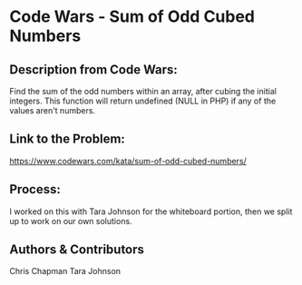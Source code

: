 # Code Wars - Sum of Odd Cubed Numbers

## Description from Code Wars: 
Find the sum of the odd numbers within an array, after cubing the initial integers. This function will return undefined (NULL in PHP) if any of the values aren't numbers.

## Link to the Problem: 
https://www.codewars.com/kata/sum-of-odd-cubed-numbers/

## Process: 
I worked on this with Tara Johnson for the whiteboard portion, then we split up to work on our own solutions. 

## Authors & Contributors 
Chris Chapman
Tara Johnson

